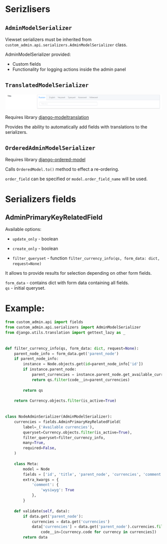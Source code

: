 # Serizlisers

## `AdminModelSerializer`

Viewset serializers must be inherited from `custom_admin.api.serializers.AdminModelSerializer` class.

AdminModelSerializer provided:

- Custom fields
- Functionality for logging actions inside the admin panel

## `TranslatedModelSerializer`

![translations](translations.png)

Requires library [django-modeltranslation](https://pypi.org/project/django-modeltranslation/)

Provides the ability to automatically add fields with translations to the serializers.

## `OrderedAdminModelSerializer`

Requires library [django-ordered-model](https://pypi.org/project/django-ordered-model/)

Calls `OrderedModel.to()` method to effect a re-ordering.

`order_field` can be specified or `model.order_field_name` will be used.

# Serializers fields

## AdminPrimaryKeyRelatedField

Available options:

- `update_only` - boolean

- `create_only` - boolean

- `filter_queryset` - function `filter_currency_info(qs, form_data: dict, request=None)`

It allows to provide results for selection depending on other form fields.

`form_data` - contains dict with form data containing all fields.\
`qs` - initial queryset.


# Example:

```python
from custom_admin.api import fields
from custom_admin.api.serializers import AdminModelSerializer
from django.utils.translation import gettext_lazy as _


def filter_currency_info(qs, form_data: dict, request=None):
    parent_node_info = form_data.get('parent_node')
    if parent_node_info:
        instance = Node.objects.get(id=parent_node_info['id'])
        if instance.parent_node:
            parent_currencies = instance.parent_node.get_available_currencies()
            return qs.filter(code__in=parent_currencies)

        return qs

    return Currency.objects.filter(is_active=True)


class NodeAdminSerializer(AdminModelSerializer):
    currencies = fields.AdminPrimaryKeyRelatedField(
        label=_('Available currencies'),
        queryset=Currency.objects.filter(is_active=True),
        filter_queryset=filter_currency_info,
        many=True,
        required=False,
    )

    class Meta:
        model = Node
        fields = ['id', 'title', 'parent_node', 'currencies', 'comment']
        extra_kwargs = {
            'comment': {
                'wysiwyg': True
            },
        }

    def validate(self, data):
        if data.get('parent_node'):
            currencies = data.get('currencies')
            data['currencies'] = data.get('parent_node').currencies.filter(
                code__in=[currency.code for currency in currencies])
        return data
```
